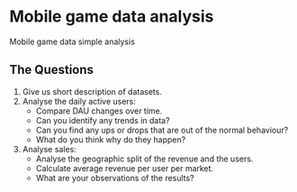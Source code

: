 # Mobile game data analysis
Mobile game data simple analysis

## The Questions
1. Give us short description of datasets.
2. Analyse the daily active users:
   * Compare DAU changes over time.
   * Can you identify any trends in data?
   * Can you find any ups or drops that are out of the normal behaviour?
   * What do you think why do they happen?
3. Analyse sales:
   * Analyse the geographic split of the revenue and the users.
   * Calculate average revenue per user per market.
   * What are your observations of the results?
